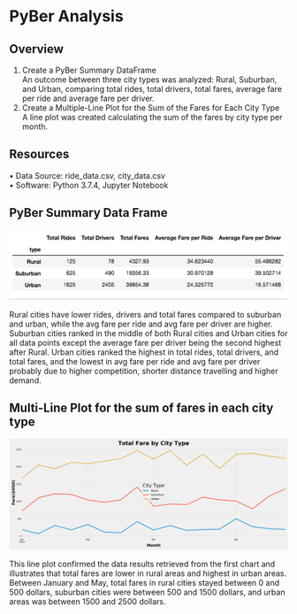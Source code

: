 # PyBer Analysis

## Overview
1.	Create a PyBer Summary DataFrame <br />
An outcome between three city types was analyzed: Rural, Suburban, and Urban, comparing total rides, total drivers, total fares, average fare per ride and average fare per driver.
2.	Create a Multiple-Line Plot for the Sum of the Fares for Each City Type <br />
A line plot was created calculating the sum of the fares by city type per month.

## Resources
•	Data Source: ride_data.csv, city_data.csv <br />
•	Software: Python 3.7.4, Jupyter Notebook

## PyBer Summary Data Frame

![Chart 1](https://github.com/Samira786/PyBer_Analysis/blob/master/analysis/Chart%201%20Summary.png)

Rural cities have lower rides, drivers and total fares compared to suburban and urban, while the avg fare per ride and avg fare per driver are higher. Suburban cities ranked in the middle of both Rural cities and Urban cities for all data points except the average fare per driver being the second highest after Rural. Urban cities ranked the highest in total rides, total drivers, and total fares, and the lowest in avg fare per ride and avg fare per driver probably due to higher competition, shorter distance travelling and higher demand.

## Multi-Line Plot for the sum of fares in each city type

![Chart 2](https://github.com/Samira786/PyBer_Analysis/blob/master/analysis/Pyber_Challenge.png)

This line plot confirmed the data results retrieved from the first chart and illustrates that total fares are lower in rural areas and highest in urban areas. Between January and May, total fares in rural cities stayed between 0 and 500 dollars, suburban cities were between 500 and 1500 dollars, and urban areas was between 1500 and 2500 dollars. 
